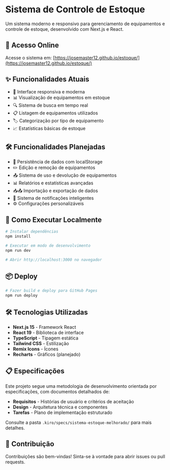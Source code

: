 # Sistema de Controle de Estoque

Um sistema moderno e responsivo para gerenciamento de equipamentos e controle de estoque, desenvolvido com Next.js e React.

## 🚀 Acesso Online

Acesse o sistema em: [https://josemaster12.github.io/estoque/](https://josemaster12.github.io/estoque/)

## ✨ Funcionalidades Atuais

- 📱 Interface responsiva e moderna
- 📊 Visualização de equipamentos em estoque
- 🔍 Sistema de busca em tempo real
- 📋 Listagem de equipamentos utilizados
- 🏷️ Categorização por tipo de equipamento
- 📈 Estatísticas básicas de estoque

## 🛠️ Funcionalidades Planejadas

- 💾 Persistência de dados com localStorage
- ✏️ Edição e remoção de equipamentos
- 📤 Sistema de uso e devolução de equipamentos
- 📊 Relatórios e estatísticas avançadas
- 📥📤 Importação e exportação de dados
- 🔔 Sistema de notificações inteligentes
- ⚙️ Configurações personalizáveis

## 🚀 Como Executar Localmente

```bash
# Instalar dependências
npm install

# Executar em modo de desenvolvimento
npm run dev

# Abrir http://localhost:3000 no navegador
```

## 📦 Deploy

```bash
# Fazer build e deploy para GitHub Pages
npm run deploy
```

## 🛠️ Tecnologias Utilizadas

- **Next.js 15** - Framework React
- **React 19** - Biblioteca de interface
- **TypeScript** - Tipagem estática
- **Tailwind CSS** - Estilização
- **Remix Icons** - Ícones
- **Recharts** - Gráficos (planejado)

## 📋 Especificações

Este projeto segue uma metodologia de desenvolvimento orientada por especificações, com documentos detalhados de:

- **Requisitos** - Histórias de usuário e critérios de aceitação
- **Design** - Arquitetura técnica e componentes
- **Tarefas** - Plano de implementação estruturado

Consulte a pasta `.kiro/specs/sistema-estoque-melhorado/` para mais detalhes.

## 🤝 Contribuição

Contribuições são bem-vindas! Sinta-se à vontade para abrir issues ou pull requests.
